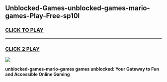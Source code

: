 
## Unblocked-Games-unblocked-games-mario-games-Play-Free-sp10l
<h3>
<a href="https://premium76.site?title=unblocked-games-mario-games&ref=09A">CLICK TO PLAY</a></h3>
<hr>

<h3>
<a href="https://premium76.site?title=unblocked-games-mario-games&ref=09A">CLICK 2 PLAY</a>
  
</h3>

<a href="https://premium76.site?title=unblocked-games-mario-games&ref=09A"><img src="https://clearcache.store/games.png"></a>


**unblocked-games-mario-games games unblocked: Your Gateway to Fun and Accessible Online Gaming**
